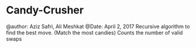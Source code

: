 # Candy-Crusher
@author: Aziz Safri, Ali Meshkat 
@Date: April 2, 2017
Recursive algorithm to find the best move. (Match the most candies)
Counts the number of valid swaps
